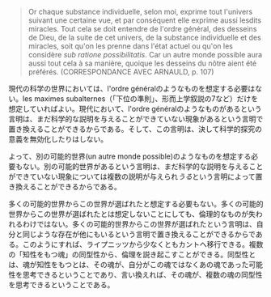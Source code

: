 > Or chaque substance individuelle, selon moi, exprime tout l'univers suivant une certaine vue, et par conséquent elle exprime aussi lesdits miracles. Tout cela se doit entendre de l'ordre général, des desseins de Dieu, de la suite de cet univers, de la substance individuelle et des miracles, soit qu'on les prenne dans l'état actuel ou qu'on les considère *sub ratione possibilitatis*. Car un autre monde possible aura aussi tout cela à sa manière, quoique les desseins du nôtre aient été préférés. (CORRESPONDANCE AVEC ARNAULD, p. 107)

現代の科学の世界においては、l'ordre généralのようなものを想定する必要はない。les maximes subalternes（「下位の準則」、形而上学叙説の7など）だけを想定していればよい。現代において、l'ordre généralのようなものがあるという言明は、まだ科学的な説明を与えることができていない現象があるという言明で置き換えることができるからである。そして、この言明は、決して科学的探究の意義を無効化したりはしない。

よって、別の可能的世界(un autre monde possible)のようなものを想定する必要もない。別の可能的世界があるという言明は、まだ科学的な説明を与えることができていない現象については複数の説明が与えられ*うる*という言明によって置き換えることができるからである。

多くの可能的世界からこの世界が選ばれたと想定する必要もない。多くの可能的世界からこの世界が選ばれたとは想定しないことにしても、倫理的なものが失われるわけではない。多くの可能的世界からこの世界が選ばれたという言明は、自分と同じような存在が他にもいるという言明で置き換えることができるからである。このようにすれば、ライプニッツから少なくともカントへ移行できる。複数の「知性をもつ魂」の同型性から、倫理を説き起こすことができる。同型性とは、魂が知性をもつとは、その魂が、自分がこの魂ではなくあの魂であった可能性を思考できるということであり、言い換えれば、その魂が、複数の魂の同型性を思考できるということである。
